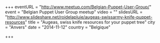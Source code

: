 +++
eventURL = "http://www.meetup.com/Belgian-Puppet-User-Group/"
event = "Belgian Puppet User Group meetup"
video = ""
slidesURL = "http://www.slideshare.net/roidelapluie/augeas-swissarmy-knife-puppet-resources"
title = "Augeas, swiss knife resources for your puppet tree"
city = "Anvers"
date = "2014-11-12"
country = "Belgique"

+++

